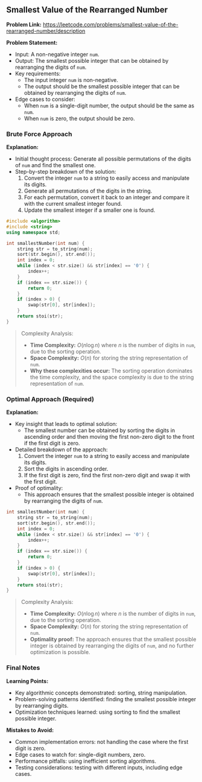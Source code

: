 ## Smallest Value of the Rearranged Number
**Problem Link:** https://leetcode.com/problems/smallest-value-of-the-rearranged-number/description

**Problem Statement:**
- Input: A non-negative integer `num`.
- Output: The smallest possible integer that can be obtained by rearranging the digits of `num`.
- Key requirements: 
  - The input integer `num` is non-negative.
  - The output should be the smallest possible integer that can be obtained by rearranging the digits of `num`.
- Edge cases to consider: 
  - When `num` is a single-digit number, the output should be the same as `num`.
  - When `num` is zero, the output should be zero.

### Brute Force Approach

**Explanation:**
- Initial thought process: Generate all possible permutations of the digits of `num` and find the smallest one.
- Step-by-step breakdown of the solution:
  1. Convert the integer `num` to a string to easily access and manipulate its digits.
  2. Generate all permutations of the digits in the string.
  3. For each permutation, convert it back to an integer and compare it with the current smallest integer found.
  4. Update the smallest integer if a smaller one is found.

```cpp
#include <algorithm>
#include <string>
using namespace std;

int smallestNumber(int num) {
    string str = to_string(num);
    sort(str.begin(), str.end());
    int index = 0;
    while (index < str.size() && str[index] == '0') {
        index++;
    }
    if (index == str.size()) {
        return 0;
    }
    if (index > 0) {
        swap(str[0], str[index]);
    }
    return stoi(str);
}
```

> Complexity Analysis:
> - **Time Complexity:** $O(n \log n)$ where $n$ is the number of digits in `num`, due to the sorting operation.
> - **Space Complexity:** $O(n)$ for storing the string representation of `num`.
> - **Why these complexities occur:** The sorting operation dominates the time complexity, and the space complexity is due to the string representation of `num`.

### Optimal Approach (Required)

**Explanation:**
- Key insight that leads to optimal solution: 
  - The smallest number can be obtained by sorting the digits in ascending order and then moving the first non-zero digit to the front if the first digit is zero.
- Detailed breakdown of the approach:
  1. Convert the integer `num` to a string to easily access and manipulate its digits.
  2. Sort the digits in ascending order.
  3. If the first digit is zero, find the first non-zero digit and swap it with the first digit.
- Proof of optimality: 
  - This approach ensures that the smallest possible integer is obtained by rearranging the digits of `num`.

```cpp
int smallestNumber(int num) {
    string str = to_string(num);
    sort(str.begin(), str.end());
    int index = 0;
    while (index < str.size() && str[index] == '0') {
        index++;
    }
    if (index == str.size()) {
        return 0;
    }
    if (index > 0) {
        swap(str[0], str[index]);
    }
    return stoi(str);
}
```

> Complexity Analysis:
> - **Time Complexity:** $O(n \log n)$ where $n$ is the number of digits in `num`, due to the sorting operation.
> - **Space Complexity:** $O(n)$ for storing the string representation of `num`.
> - **Optimality proof:** The approach ensures that the smallest possible integer is obtained by rearranging the digits of `num`, and no further optimization is possible.

### Final Notes

**Learning Points:**
- Key algorithmic concepts demonstrated: sorting, string manipulation.
- Problem-solving patterns identified: finding the smallest possible integer by rearranging digits.
- Optimization techniques learned: using sorting to find the smallest possible integer.

**Mistakes to Avoid:**
- Common implementation errors: not handling the case where the first digit is zero.
- Edge cases to watch for: single-digit numbers, zero.
- Performance pitfalls: using inefficient sorting algorithms.
- Testing considerations: testing with different inputs, including edge cases.